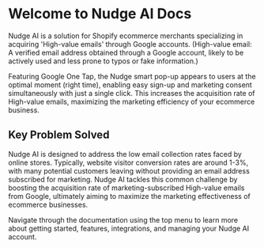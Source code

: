 # Welcome to Nudge AI Docs

Nudge AI is a solution for Shopify ecommerce merchants specializing in acquiring 'High-value emails' through Google accounts. (High-value email: A verified email address obtained through a Google account, likely to be actively used and less prone to typos or fake information.)

Featuring Google One Tap, the Nudge smart pop-up appears to users at the optimal moment (right time), enabling easy sign-up and marketing consent simultaneously with just a single click. This increases the acquisition rate of High-value emails, maximizing the marketing efficiency of your ecommerce business.

## Key Problem Solved

Nudge AI is designed to address the low email collection rates faced by online stores. Typically, website visitor conversion rates are around 1-3%, with many potential customers leaving without providing an email address subscribed for marketing. Nudge AI tackles this common challenge by boosting the acquisition rate of marketing-subscribed High-value emails from Google, ultimately aiming to maximize the marketing effectiveness of ecommerce businesses.

Navigate through the documentation using the top menu to learn more about getting started, features, integrations, and managing your Nudge AI account.

